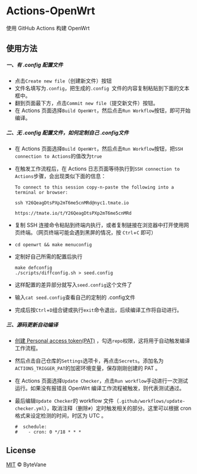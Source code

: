 # Actions-OpenWrt

使用 GitHub Actions 构建 OpenWrt

## 使用方法

##### 一、有 .config 配置文件

- 点击`Create new file`（创建新文件）按钮
- 文件名填写为`.config`，把生成的`.config `文件的内容复制粘贴到下面的文本框中。
- 翻到页面最下方，点击`Commit new file`（提交新文件）按钮。
- 在 Actions 页面选择`Build OpenWrt`，然后点击`Run Workflow`按钮，即可开始编译。

##### 二、无 .config 配置文件，如何定制自己 .config文件

- 在 Actions 页面选择`Build OpenWrt`，然后点击`Run Workflow`按钮，把`SSH connection to Actions`的值改为`true`

- 在触发工作流程后，在 Actions 日志页面等待执行到`SSH connection to Actions`步骤，会出现类似下面的信息：

  ```
  To connect to this session copy-n-paste the following into a terminal or browser:
  
  ssh Y26QeagDtsPXp2mT6me5cnMRd@nyc1.tmate.io
  
  https://tmate.io/t/Y26QeagDtsPXp2mT6me5cnMRd
  ```

- 复制 SSH 连接命令粘贴到终端内执行，或者复制链接在浏览器中打开使用网页终端。（网页终端可能会遇到黑屏的情况，按 `Ctrl`+`C` 即可）

- ```
  cd openwrt && make menuconfig
  ```

- 定制好自己所需的配置后执行

  ```
  make defconfig
  ./scripts/diffconfig.sh > seed.config
  ```

- 这样配置的差异部分就写入`seed.config`这个文件了

- 输入`cat seed.config`查看自己的定制的 .config文件

- 完成后按`Ctrl`+`D`组合键或执行`exit`命令退出，后续编译工作将自动进行。

##### 三、源码更新自动编译

- [创建 Personal access token(PAT)](https://p3terx.com/go/aHR0cHM6Ly9naXRodWIuY29tL3NldHRpbmdzL3Rva2Vucy9uZXc) ，勾选`repo`权限，这将用于自动触发编译工作流程。

- 然后点击自己仓库的`Settings`选项卡，再点击`Secrets`。添加名为`ACTIONS_TRIGGER_PAT`的加密环境变量，保存刚刚创建的 PAT 。

- 在 Actions 页面选择`Update Checker`，点击`Run workflow`手动进行一次测试运行。如果没有报错且 OpenWrt 编译工作流程被触发，则代表测试通过。

- 最后编辑`Update Checker`的 workflow 文件（`.github/workflows/update-checker.yml`），取消注释（删除`#`）定时触发相关的部分。这里可以根据 cron 格式来设定检测的时间，时区为 UTC 。

  ```
  #  schedule:
  #    - cron: 0 */18 * * *
  ```

## License

[MIT](https://github.com/P3TERX/Actions-OpenWrt/blob/main/LICENSE) © ByteVane
